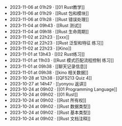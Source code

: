 - 2023-11-06 at 01h29 · [[01 Rust教学]]
- 2023-11-06 at 01h29 · [[Rust 包和模块]]
- 2023-11-06 at 01h28 · [[Rust 错误处理]]
- 2023-11-04 at 09h43 · [[Rust 测试]]
- 2023-11-04 at 09h18 · [[Rust 生命周期]]
- 2023-11-02 at 22h23 · [[xxx]]
- 2023-11-02 at 22h23 · [[Rust 泛型和特征 练习]]
- 2023-11-02 at 22h23 · [[Kino]]
- 2023-11-01 at 13h43 · [[02 Rust练习]]
- 2023-11-01 at 11h03 · [[Rust 模式匹配流程控制 练习]]
- 2023-11-01 at 09h38 · [[聊天记录信息]]
- 2023-11-01 at 09h38 · [[kino 相关数据]]
- 2023-10-28 at 12h38 · [[QF5213 Quiz 4]]
- 2023-10-27 at 14h47 · [[yonyou 返讲]]
- 2023-10-24 at 09h02 · [[01 Programming Language]]
- 2023-10-24 at 09h02 · [[01 Rust]]
- 2023-10-24 at 09h02 · [[Rust 所有权]]
- 2023-10-24 at 09h02 · [[Rust 数据类型]]
- 2023-10-24 at 09h02 · [[Rust 基本类型]]
- 2023-10-24 at 09h02 · [[Rust 文档注释]]

